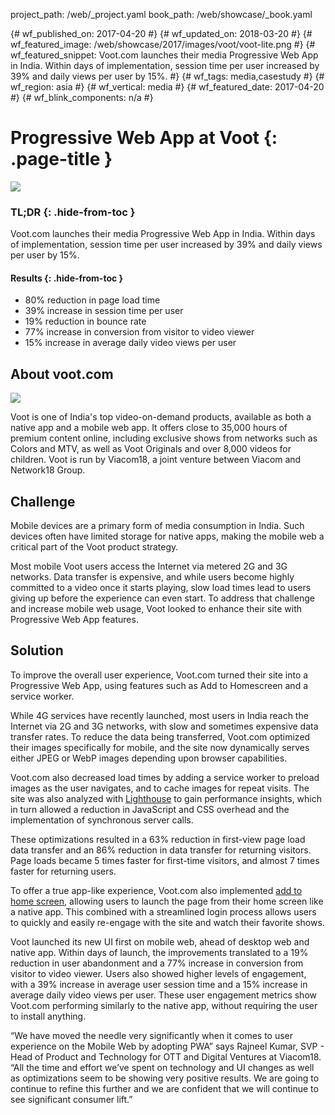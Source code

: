 project_path: /web/_project.yaml book_path: /web/showcase/_book.yaml

{# wf_published_on: 2017-04-20 #} {# wf_updated_on: 2018-03-20 #} {# wf_featured_image: /web/showcase/2017/images/voot/voot-lite.png #} {# wf_featured_snippet: Voot.com launches their media Progressive Web App in India. Within days of implementation, session time per user increased by 39% and daily views per user by 15%. #} {# wf_tags: media,casestudy #} {# wf_region: asia #} {# wf_vertical: media #} {# wf_featured_date: 2017-04-20 #} {# wf_blink_components: n/a #}

# Progressive Web App at Voot {: .page-title }

<img src="/web/showcase/2017/images/voot/voot-lite.png" class="attempt-right" />

### TL;DR {: .hide-from-toc }

Voot.com launches their media Progressive Web App in India. Within days of implementation, session time per user increased by 39% and daily views per user by 15%.

#### Results {: .hide-from-toc }

* 80% reduction in page load time
* 39% increase in session time per user
* 19% reduction in bounce rate
* 77% increase in conversion from visitor to video viewer
* 15% increase in average daily video views per user

## About voot.com

<img src="/web/showcase/2017/images/voot/screen.jpg" class="attempt-right" />

Voot is one of India's top video-on-demand products, available as both a native app and a mobile web app. It offers close to 35,000 hours of premium content online, including exclusive shows from networks such as Colors and MTV, as well as Voot Originals and over 8,000 videos for children. Voot is run by Viacom18, a joint venture between Viacom and Network18 Group.

## Challenge

Mobile devices are a primary form of media consumption in India. Such devices often have limited storage for native apps, making the mobile web a critical part of the Voot product strategy.

Most mobile Voot users access the Internet via metered 2G and 3G networks. Data transfer is expensive, and while users become highly committed to a video once it starts playing, slow load times lead to users giving up before the experience can even start. To address that challenge and increase mobile web usage, Voot looked to enhance their site with Progressive Web App features.

## Solution

To improve the overall user experience, Voot.com turned their site into a Progressive Web App, using features such as Add to Homescreen and a service worker.

While 4G services have recently launched, most users in India reach the Internet via 2G and 3G networks, with slow and sometimes expensive data transfer rates. To reduce the data being transferred, Voot.com optimized their images specifically for mobile, and the site now dynamically serves either JPEG or WebP images depending upon browser capabilities.

Voot.com also decreased load times by adding a service worker to preload images as the user navigates, and to cache images for repeat visits. The site was also analyzed with [Lighthouse](/web/tools/lighthouse/) to gain performance insights, which in turn allowed a reduction in JavaScript and CSS overhead and the implementation of synchronous server calls.

These optimizations resulted in a 63% reduction in first-view page load data transfer and an 86% reduction in data transfer for returning visitors. Page loads became 5 times faster for first-time visitors, and almost 7 times faster for returning users.

To offer a true app-like experience, Voot.com also implemented [add to home screen](/web/fundamentals/app-install-banners), allowing users to launch the page from their home screen like a native app. This combined with a streamlined login process allows users to quickly and easily re-engage with the site and watch their favorite shows.

Voot launched its new UI first on mobile web, ahead of desktop web and native app. Within days of launch, the improvements translated to a 19% reduction in user abandonment and a 77% increase in conversion from visitor to video viewer. Users also showed higher levels of engagement, with a 39% increase in average user session time and a 15% increase in average daily video views per user. These user engagement metrics show Voot.com performing similarly to the native app, without requiring the user to install anything.

“We have moved the needle very significantly when it comes to user experience on the Mobile Web by adopting PWA” says Rajneel Kumar, SVP - Head of Product and Technology for OTT and Digital Ventures at Viacom18. “All the time and effort we’ve spent on technology and UI changes as well as optimizations seem to be showing very positive results. We are going to continue to refine this further and we are confident that we will continue to see significant consumer lift.”